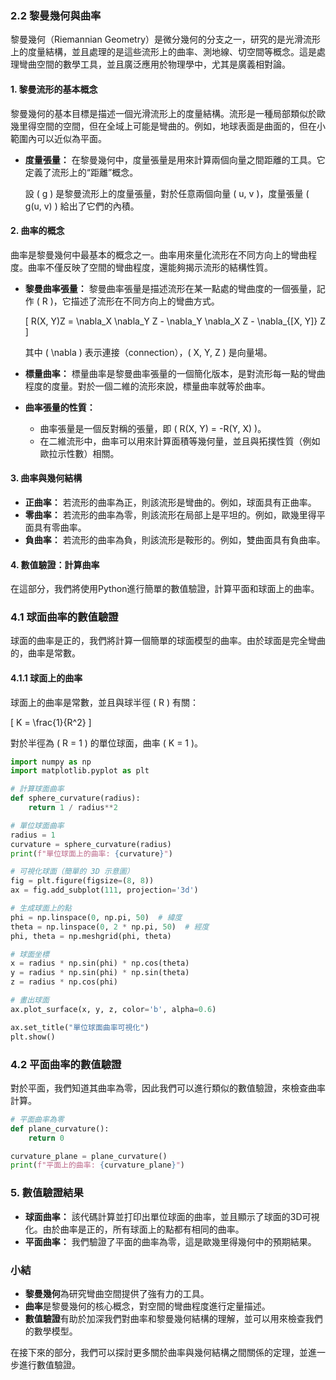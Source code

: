 ### 2.2 **黎曼幾何與曲率**

黎曼幾何（Riemannian Geometry）是微分幾何的分支之一，研究的是光滑流形上的度量結構，並且處理的是這些流形上的曲率、測地線、切空間等概念。這是處理彎曲空間的數學工具，並且廣泛應用於物理學中，尤其是廣義相對論。

#### 1. **黎曼流形的基本概念**

黎曼幾何的基本目標是描述一個光滑流形上的度量結構。流形是一種局部類似於歐幾里得空間的空間，但在全域上可能是彎曲的。例如，地球表面是曲面的，但在小範圍內可以近似為平面。

- **度量張量：** 在黎曼幾何中，度量張量是用來計算兩個向量之間距離的工具。它定義了流形上的“距離”概念。

  設 \( g \) 是黎曼流形上的度量張量，對於任意兩個向量 \( u, v \)，度量張量 \( g(u, v) \) 給出了它們的內積。

#### 2. **曲率的概念**

曲率是黎曼幾何中最基本的概念之一。曲率用來量化流形在不同方向上的彎曲程度。曲率不僅反映了空間的彎曲程度，還能夠揭示流形的結構性質。

- **黎曼曲率張量：** 黎曼曲率張量是描述流形在某一點處的彎曲度的一個張量，記作 \( R \)，它描述了流形在不同方向上的彎曲方式。
  
  \[
  R(X, Y)Z = \nabla_X \nabla_Y Z - \nabla_Y \nabla_X Z - \nabla_{[X, Y]} Z
  \]

  其中 \( \nabla \) 表示連接（connection），\( X, Y, Z \) 是向量場。

- **標量曲率：** 標量曲率是黎曼曲率張量的一個簡化版本，是對流形每一點的彎曲程度的度量。對於一個二維的流形來說，標量曲率就等於曲率。

- **曲率張量的性質：**
  - 曲率張量是一個反對稱的張量，即 \( R(X, Y) = -R(Y, X) \)。
  - 在二維流形中，曲率可以用來計算面積等幾何量，並且與拓撲性質（例如歐拉示性數）相關。

#### 3. **曲率與幾何結構**

- **正曲率：** 若流形的曲率為正，則該流形是彎曲的。例如，球面具有正曲率。
- **零曲率：** 若流形的曲率為零，則該流形在局部上是平坦的。例如，歐幾里得平面具有零曲率。
- **負曲率：** 若流形的曲率為負，則該流形是鞍形的。例如，雙曲面具有負曲率。

#### 4. **數值驗證：計算曲率**

在這部分，我們將使用Python進行簡單的數值驗證，計算平面和球面上的曲率。

### 4.1 **球面曲率的數值驗證**

球面的曲率是正的，我們將計算一個簡單的球面模型的曲率。由於球面是完全彎曲的，曲率是常數。

#### 4.1.1 **球面上的曲率**

球面上的曲率是常數，並且與球半徑 \( R \) 有關：

\[
K = \frac{1}{R^2}
\]

對於半徑為 \( R = 1 \) 的單位球面，曲率 \( K = 1 \)。

```python
import numpy as np
import matplotlib.pyplot as plt

# 計算球面曲率
def sphere_curvature(radius):
    return 1 / radius**2

# 單位球面曲率
radius = 1
curvature = sphere_curvature(radius)
print(f"單位球面上的曲率: {curvature}")

# 可視化球面（簡單的 3D 示意圖）
fig = plt.figure(figsize=(8, 8))
ax = fig.add_subplot(111, projection='3d')

# 生成球面上的點
phi = np.linspace(0, np.pi, 50)  # 緯度
theta = np.linspace(0, 2 * np.pi, 50)  # 經度
phi, theta = np.meshgrid(phi, theta)

# 球面坐標
x = radius * np.sin(phi) * np.cos(theta)
y = radius * np.sin(phi) * np.sin(theta)
z = radius * np.cos(phi)

# 畫出球面
ax.plot_surface(x, y, z, color='b', alpha=0.6)

ax.set_title("單位球面曲率可視化")
plt.show()
```

### 4.2 **平面曲率的數值驗證**

對於平面，我們知道其曲率為零，因此我們可以進行類似的數值驗證，來檢查曲率計算。

```python
# 平面曲率為零
def plane_curvature():
    return 0

curvature_plane = plane_curvature()
print(f"平面上的曲率: {curvature_plane}")
```

### 5. **數值驗證結果**

- **球面曲率：** 該代碼計算並打印出單位球面的曲率，並且顯示了球面的3D可視化。由於曲率是正的，所有球面上的點都有相同的曲率。
- **平面曲率：** 我們驗證了平面的曲率為零，這是歐幾里得幾何中的預期結果。

### 小結

- **黎曼幾何**為研究彎曲空間提供了強有力的工具。
- **曲率**是黎曼幾何的核心概念，對空間的彎曲程度進行定量描述。
- **數值驗證**有助於加深我們對曲率和黎曼幾何結構的理解，並可以用來檢查我們的數學模型。

在接下來的部分，我們可以探討更多關於曲率與幾何結構之間關係的定理，並進一步進行數值驗證。